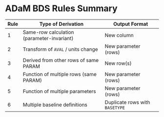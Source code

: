 # ADaM BDS Rules Summary

| Rule | Type of Derivation | Output Format |
|------|-----------------|---------------|
| 1    | Same-row calculation (parameter-invariant) | New column |
| 2    | Transform of `AVAL` / units change | New parameter (rows) |
| 3    | Derived from other rows of same PARAM | New row(s) |
| 4    | Function of multiple rows (same PARAM) | New parameter (rows) |
| 5    | Function of multiple parameters | New parameter (rows) |
| 6    | Multiple baseline definitions | Duplicate rows with `BASETYPE` |